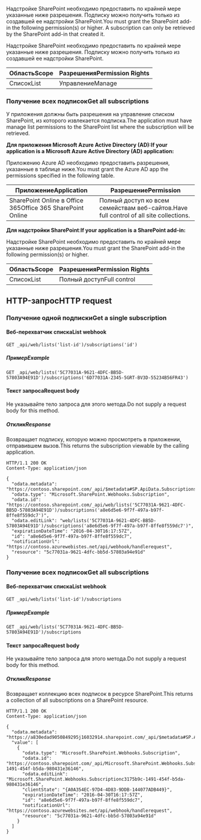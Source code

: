<span data-ttu-id="f7c7b-p102">Надстройке SharePoint необходимо предоставить по крайней мере указанные ниже разрешения. Подписку можно получить только из создавшей ее надстройки SharePoint.</span><span class="sxs-lookup"><span data-stu-id="f7c7b-p102">You must grant the SharePoint add-in the following permission(s) or higher. A subscription can only be retrieved by the SharePoint add-in that created it.</span></span>

Надстройке SharePoint необходимо предоставить по крайней мере указанные ниже разрешения. Подписку можно получить только из создавшей ее надстройки SharePoint. 

<span data-ttu-id="f7c7b-116">Область</span><span class="sxs-lookup"><span data-stu-id="f7c7b-116">Scope</span></span> | <span data-ttu-id="f7c7b-117">Разрешения</span><span class="sxs-lookup"><span data-stu-id="f7c7b-117">Permission Rights</span></span> 
------|------------
<span data-ttu-id="f7c7b-118">Список</span><span class="sxs-lookup"><span data-stu-id="f7c7b-118">List</span></span>|<span data-ttu-id="f7c7b-119">Управление</span><span class="sxs-lookup"><span data-stu-id="f7c7b-119">Manage</span></span>

### <a name="get-all-subscriptions"></a><span data-ttu-id="f7c7b-120">Получение всех подписок</span><span class="sxs-lookup"><span data-stu-id="f7c7b-120">Get all subscriptions</span></span>

<span data-ttu-id="f7c7b-121">У приложения должны быть разрешения на управление списком SharePoint, из которого извлекается подписка.</span><span class="sxs-lookup"><span data-stu-id="f7c7b-121">The application must have manage list permissions to the SharePoint list where the subscription will be retrieved.</span></span>

<span data-ttu-id="f7c7b-122">**Для приложения Microsoft Azure Active Directory (AD):**</span><span class="sxs-lookup"><span data-stu-id="f7c7b-122">**If your application is a Microsoft Azure Active Directory (AD) application:**</span></span>

<span data-ttu-id="f7c7b-123">Приложению Azure AD необходимо предоставить разрешения, указанные в таблице ниже.</span><span class="sxs-lookup"><span data-stu-id="f7c7b-123">You must grant the Azure AD app the permissions specified in the following table.</span></span> 

<span data-ttu-id="f7c7b-124">Приложение</span><span class="sxs-lookup"><span data-stu-id="f7c7b-124">Application</span></span> | <span data-ttu-id="f7c7b-125">Разрешение</span><span class="sxs-lookup"><span data-stu-id="f7c7b-125">Permission</span></span> 
------------|------------
<span data-ttu-id="f7c7b-126">SharePoint Online в Office 365</span><span class="sxs-lookup"><span data-stu-id="f7c7b-126">Office 365 SharePoint Online</span></span>|<span data-ttu-id="f7c7b-127">Полный доступ ко всем семействам веб-сайтов.</span><span class="sxs-lookup"><span data-stu-id="f7c7b-127">Have full control of all site collections.</span></span>

<span data-ttu-id="f7c7b-128">**Для надстройки SharePoint**:</span><span class="sxs-lookup"><span data-stu-id="f7c7b-128">**If your application is a SharePoint add-in:**</span></span>

<span data-ttu-id="f7c7b-129">Надстройке SharePoint необходимо предоставить по крайней мере указанные ниже разрешения.</span><span class="sxs-lookup"><span data-stu-id="f7c7b-129">You must grant the SharePoint add-in the following permission(s) or higher.</span></span> 

<span data-ttu-id="f7c7b-130">Область</span><span class="sxs-lookup"><span data-stu-id="f7c7b-130">Scope</span></span> | <span data-ttu-id="f7c7b-131">Разрешения</span><span class="sxs-lookup"><span data-stu-id="f7c7b-131">Permission Rights</span></span> 
------|------------
<span data-ttu-id="f7c7b-132">Список</span><span class="sxs-lookup"><span data-stu-id="f7c7b-132">List</span></span>|<span data-ttu-id="f7c7b-133">Полный доступ</span><span class="sxs-lookup"><span data-stu-id="f7c7b-133">Full control</span></span>

## <a name="http-request"></a><span data-ttu-id="f7c7b-134">HTTP-запрос</span><span class="sxs-lookup"><span data-stu-id="f7c7b-134">HTTP request</span></span>

### <a name="get-a-single-subscription"></a><span data-ttu-id="f7c7b-135">Получение одной подписки</span><span class="sxs-lookup"><span data-stu-id="f7c7b-135">Get a single subscription</span></span>

#### <a name="list-webhook"></a><span data-ttu-id="f7c7b-136">Веб-перехватчик списка</span><span class="sxs-lookup"><span data-stu-id="f7c7b-136">List webhook</span></span>
```
GET _api/web/lists('list-id')/subscriptions('id')
```

##### <a name="example"></a><span data-ttu-id="f7c7b-137">Пример</span><span class="sxs-lookup"><span data-stu-id="f7c7b-137">Example</span></span>

```http
GET _api/web/lists('5C77031A-9621-4DFC-BB5D-57803A94E91D')/subscriptions('6D77031A-2345-5GRT-BV3D-55234B56FR43')
```

#### <a name="request-body"></a><span data-ttu-id="f7c7b-138">Текст запроса</span><span class="sxs-lookup"><span data-stu-id="f7c7b-138">Request body</span></span>

<span data-ttu-id="f7c7b-139">Не указывайте тело запроса для этого метода.</span><span class="sxs-lookup"><span data-stu-id="f7c7b-139">Do not supply a request body for this method.</span></span>

##### <a name="response"></a><span data-ttu-id="f7c7b-140">Отклик</span><span class="sxs-lookup"><span data-stu-id="f7c7b-140">Response</span></span>

<span data-ttu-id="f7c7b-141">Возвращает подписку, которую можно просмотреть в приложении, отправившем вызов.</span><span class="sxs-lookup"><span data-stu-id="f7c7b-141">This returns the subscription viewable by the calling application.</span></span>

```http
HTTP/1.1 200 OK
Content-Type: application/json

{
  "odata.metadata": "https://contoso.sharepoint.com/_api/$metadata#SP.ApiData.Subscriptions/@Element",
  "odata.type": "Microsoft.SharePoint.Webhooks.Subscription",
  "odata.id": "https://contoso.sharepoint.com/_api/web/lists('5C77031A-9621-4DFC-BB5D-57803A94E91D')/subscriptions('a8e6d5e6-9f7f-497a-b97f-8ffe8f559dc7')",
  "odata.editLink": "web/lists('5C77031A-9621-4DFC-BB5D-57803A94E91D')/subscriptions('a8e6d5e6-9f7f-497a-b97f-8ffe8f559dc7')",
  "expirationDateTime": "2016-04-30T16:17:57Z",
  "id": "a8e6d5e6-9f7f-497a-b97f-8ffe8f559dc7",
  "notificationUrl": "https://contoso.azurewebistes.net/api/webhook/handlerequest",
  "resource": "5c77031a-9621-4dfc-bb5d-57803a94e91d"
}
```

### <a name="get-all-subscriptions"></a><span data-ttu-id="f7c7b-142">Получение всех подписок</span><span class="sxs-lookup"><span data-stu-id="f7c7b-142">Get all subscriptions</span></span>

#### <a name="list-webhook"></a><span data-ttu-id="f7c7b-143">Веб-перехватчик списка</span><span class="sxs-lookup"><span data-stu-id="f7c7b-143">List webhook</span></span>
```
GET _api/web/lists('list-id')/subscriptions
```

##### <a name="example"></a><span data-ttu-id="f7c7b-144">Пример</span><span class="sxs-lookup"><span data-stu-id="f7c7b-144">Example</span></span>

```http
GET _api/web/lists('5C77031A-9621-4DFC-BB5D-57803A94E91D')/subscriptions
```

#### <a name="request-body"></a><span data-ttu-id="f7c7b-145">Текст запроса</span><span class="sxs-lookup"><span data-stu-id="f7c7b-145">Request body</span></span>

<span data-ttu-id="f7c7b-146">Не указывайте тело запроса для этого метода.</span><span class="sxs-lookup"><span data-stu-id="f7c7b-146">Do not supply a request body for this method.</span></span>

##### <a name="response"></a><span data-ttu-id="f7c7b-147">Отклик</span><span class="sxs-lookup"><span data-stu-id="f7c7b-147">Response</span></span>

<span data-ttu-id="f7c7b-148">Возвращает коллекцию всех подписок в ресурсе SharePoint.</span><span class="sxs-lookup"><span data-stu-id="f7c7b-148">This returns a collection of all subscriptions on a SharePoint resource.</span></span> 

```http
HTTP/1.1 200 OK
Content-Type: application/json

{
  "odata.metadata": "https://a830edad9050849295j16032914.sharepoint.com/_api/$metadata#SP.ApiData.Subscriptions",
  "value": [
    {
      "odata.type": "Microsoft.SharePoint.Webhooks.Subscription",
      "odata.id": "https://contoso.sharepoint.com/_api/Microsoft.SharePoint.Webhooks.Subscriptionc3175b9c-1491-454f-b5da-980431e36146",
      "odata.editLink": "Microsoft.SharePoint.Webhooks.Subscriptionc3175b9c-1491-454f-b5da-980431e36146",
      "clientState": "{A0A354EC-97D4-4D83-9DDB-144077ADB449}",
      "expirationDateTime": "2016-04-30T16:17:57Z",
      "id": "a8e6d5e6-9f7f-497a-b97f-8ffe8f559dc7",
      "notificationUrl": "https://contoso.azurewebsites.net/api/webhook/handlerequest",
      "resource": "5c77031a-9621-4dfc-bb5d-57803a94e91d"
    }
  ]
}
```

